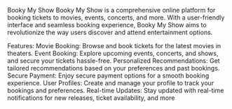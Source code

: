 Booky My Show
Booky My Show is a comprehensive online platform for booking tickets to movies, events, concerts, and more. With a user-friendly interface and seamless booking experience, Booky My Show aims to revolutionize the way users discover and attend entertainment options.

Features:
Movie Booking: Browse and book tickets for the latest movies in theaters.
Event Booking: Explore upcoming events, concerts, and shows, and secure your tickets hassle-free.
Personalized Recommendations: Get tailored recommendations based on your preferences and past bookings.
Secure Payment: Enjoy secure payment options for a smooth booking experience.
User Profiles: Create and manage your profile to track your bookings and preferences.
Real-time Updates: Stay updated with real-time notifications for new releases, ticket availability, and more
